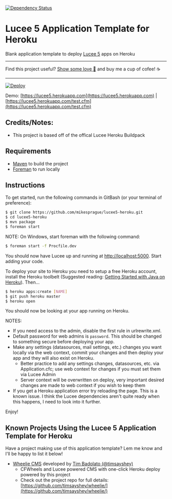 [![Dependency Status](https://www.versioneye.com/user/projects/57fcb9c89907da004067f78c/badge.svg?style=flat-square)](https://www.versioneye.com/user/projects/57fcb9c89907da004067f78c)

# Lucee 5 Application Template for Heroku

Blank application template to deploy [Lucee 5](http://lucee.org) apps on Heroku

---

Find this project useful? [Show some love :revolving_hearts:](https://www.creatorlove.com/mikesprague/lucee-5-heroku-buildpack) and buy me a cup of cofee! :coffee:

---

[![Deploy](https://www.herokucdn.com/deploy/button.png)](https://heroku.com/deploy)

Demo: [https://lucee5.herokuapp.com](https://lucee5.herokuapp.com) | [https://lucee5.herokuapp.com/test.cfm](https://lucee5.herokuapp.com/test.cfm)

## Credits/Notes:

- This project is based off of the offical Lucee Heroku Buildpack

## Requirements

- [Maven](http://maven.apache.org/) to build the project
- [Foreman](https://github.com/ddollar/foreman) to run locally

## Instructions

To get started, run the following commands in GitBash (or your terminal of preference):

```bash
$ git clone https://github.com/mikesprague/lucee5-heroku.git
$ cd lucee5-heroku
$ mvn package
$ foreman start
```

NOTE: On Windows, start foreman with the following command:

```bash
$ foreman start -f Procfile.dev
```

You should now have Lucee up and running at <http://localhost:5000>. Start adding your code.

To deploy your site to Heroku you need to setup a free Heroku account, install the Heroku toolbelt (Suggested reading: [Getting Started with Java on Heroku](https://devcenter.heroku.com/articles/getting-started-with-java)). Then...

```bash
$ heroku apps:create [NAME]
$ git push heroku master
$ heroku open
```

You should now be looking at your app running on Heroku.

NOTES:

* If you need access to the admin, disable the first rule in urlrewrite.xml.
* Default password for web admins is `password`. This should be changed to something secure before deploying your app.
* Make any settings (datasources, mail settings, etc.) changes you want locally via the web context, commit your changes and then deploy your app and they will also exist on Heroku.
  * Better practice to add any settings changes, datasources, etc. via Application.cfc; use web context for changes if you must set them via Lucee Admin
  * Server context will be overwritten on deploy, very important desired changes are made to web context if you wish to keep them
* If you get a Heroku application error try reloading the page. This is a known issue. I think the Lucee dependencies aren't quite ready when this happens, I need to look into it further.

Enjoy!

## Known Projects Using the Lucee 5 Application Template for Heroku

Have a project making use of this application template? Lem me know and I'll be happy to list it below!

* [Wheelie CMS](https://github.com/timsayshey/wheelie/) developed by [Tim Badolato (@timsayshey)](https://github.com/timsayshey)
  * CFWheels and Lucee powered CMS with one-click Heroku deploy powered by this project
  * Check out the project repo for full details: [https://github.com/timsayshey/wheelie/](https://github.com/timsayshey/wheelie/)
